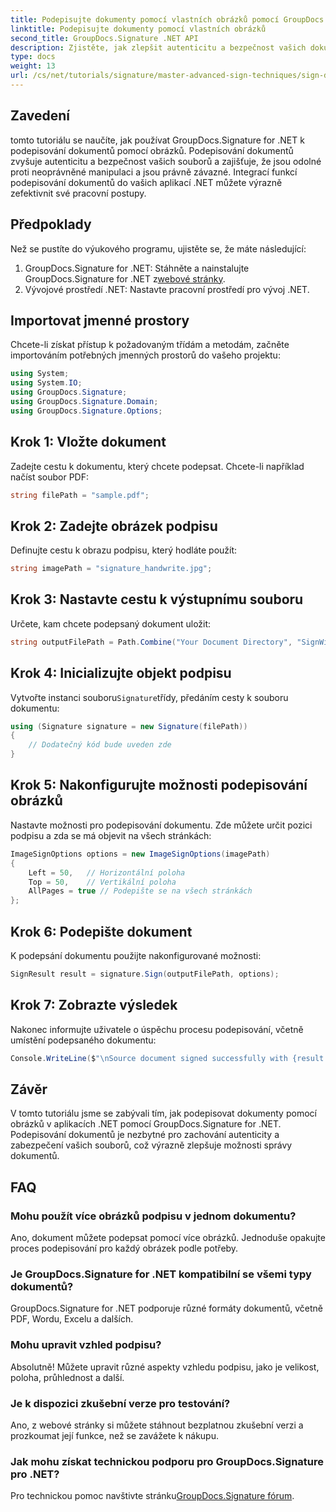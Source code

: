 ```yaml
---
title: Podepisujte dokumenty pomocí vlastních obrázků pomocí GroupDocs.Signature
linktitle: Podepisujte dokumenty pomocí vlastních obrázků
second_title: GroupDocs.Signature .NET API
description: Zjistěte, jak zlepšit autenticitu a bezpečnost vašich dokumentů jejich podepsáním pomocí vlastních obrázků pomocí GroupDocs.Signature for .NET. Tento návod krok za krokem popisuje vše od načítání dokumentu.
type: docs
weight: 13
url: /cs/net/tutorials/signature/master-advanced-sign-techniques/sign-documents-with-custom-image/
---
```

## Zavedení

tomto tutoriálu se naučíte, jak používat GroupDocs.Signature for .NET k podepisování dokumentů pomocí obrázků. Podepisování dokumentů zvyšuje autenticitu a bezpečnost vašich souborů a zajišťuje, že jsou odolné proti neoprávněné manipulaci a jsou právně závazné. Integrací funkcí podepisování dokumentů do vašich aplikací .NET můžete výrazně zefektivnit své pracovní postupy.

## Předpoklady

Než se pustíte do výukového programu, ujistěte se, že máte následující:

1.  GroupDocs.Signature for .NET: Stáhněte a nainstalujte GroupDocs.Signature for .NET z[webové stránky](https://releases.groupdocs.com/signature/net/).
2. Vývojové prostředí .NET: Nastavte pracovní prostředí pro vývoj .NET.

## Importovat jmenné prostory

Chcete-li získat přístup k požadovaným třídám a metodám, začněte importováním potřebných jmenných prostorů do vašeho projektu:

```csharp
using System;
using System.IO;
using GroupDocs.Signature;
using GroupDocs.Signature.Domain;
using GroupDocs.Signature.Options;
```

## Krok 1: Vložte dokument

Zadejte cestu k dokumentu, který chcete podepsat. Chcete-li například načíst soubor PDF:

```csharp
string filePath = "sample.pdf";
```

## Krok 2: Zadejte obrázek podpisu

Definujte cestu k obrazu podpisu, který hodláte použít:

```csharp
string imagePath = "signature_handwrite.jpg";
```

## Krok 3: Nastavte cestu k výstupnímu souboru

Určete, kam chcete podepsaný dokument uložit:

```csharp
string outputFilePath = Path.Combine("Your Document Directory", "SignWithImage", "SignedDocument.pdf");
```

## Krok 4: Inicializujte objekt podpisu

 Vytvořte instanci souboru`Signature`třídy, předáním cesty k souboru dokumentu:

```csharp
using (Signature signature = new Signature(filePath))
{
    // Dodatečný kód bude uveden zde
}
```

## Krok 5: Nakonfigurujte možnosti podepisování obrázků

Nastavte možnosti pro podepisování dokumentu. Zde můžete určit pozici podpisu a zda se má objevit na všech stránkách:

```csharp
ImageSignOptions options = new ImageSignOptions(imagePath)
{
    Left = 50,   // Horizontální poloha
    Top = 50,    // Vertikální poloha
    AllPages = true // Podepište se na všech stránkách
};
```

## Krok 6: Podepište dokument

K podepsání dokumentu použijte nakonfigurované možnosti:

```csharp
SignResult result = signature.Sign(outputFilePath, options);
```

## Krok 7: Zobrazte výsledek

Nakonec informujte uživatele o úspěchu procesu podepisování, včetně umístění podepsaného dokumentu:

```csharp
Console.WriteLine($"\nSource document signed successfully with {result.Succeeded.Count} signature(s).\nFile saved at {outputFilePath}.");
```

## Závěr

V tomto tutoriálu jsme se zabývali tím, jak podepisovat dokumenty pomocí obrázků v aplikacích .NET pomocí GroupDocs.Signature for .NET. Podepisování dokumentů je nezbytné pro zachování autenticity a zabezpečení vašich souborů, což výrazně zlepšuje možnosti správy dokumentů.

## FAQ

### Mohu použít více obrázků podpisu v jednom dokumentu?

Ano, dokument můžete podepsat pomocí více obrázků. Jednoduše opakujte proces podepisování pro každý obrázek podle potřeby.

### Je GroupDocs.Signature for .NET kompatibilní se všemi typy dokumentů?

GroupDocs.Signature for .NET podporuje různé formáty dokumentů, včetně PDF, Wordu, Excelu a dalších.

### Mohu upravit vzhled podpisu?

Absolutně! Můžete upravit různé aspekty vzhledu podpisu, jako je velikost, poloha, průhlednost a další.

### Je k dispozici zkušební verze pro testování?

Ano, z webové stránky si můžete stáhnout bezplatnou zkušební verzi a prozkoumat její funkce, než se zavážete k nákupu.

### Jak mohu získat technickou podporu pro GroupDocs.Signature pro .NET?

 Pro technickou pomoc navštivte stránku[GroupDocs.Signature fórum](https://forum.groupdocs.com/c/signature/13).